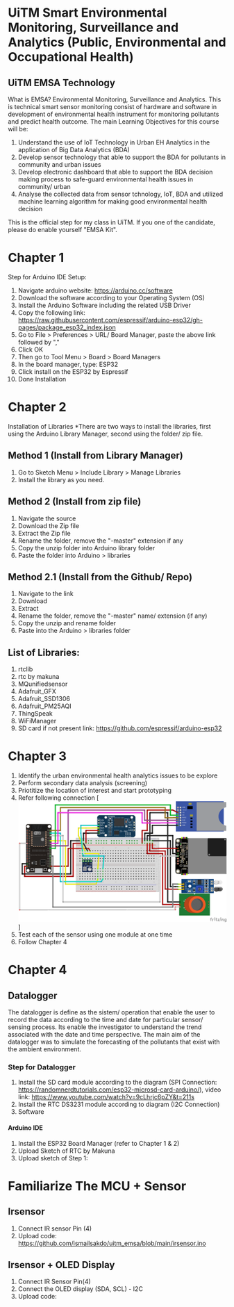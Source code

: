 # UiTM Smart Environmental Monitoring, Surveillance and Analytics (Public, Environmental and Occupational Health)

## UiTM EMSA Technology
What is EMSA? Environmental Monitoring, Surveillance and Analytics. This is technical smart sensor monitoring consist of hardware and software in development of environmental health instrument for monitoring pollutants and predict health outcome. The main Learning Objectives for this course will be:
1) Understand the use of IoT Technology in Urban EH Analytics in the application of Big Data Analytics (BDA)
2) Develop sensor technology that able to support the BDA for pollutants in community and urban issues
3) Develop electronic dashboard that able to support the BDA decision making process to safe-guard environmental health issues in community/ urban
4) Analyse the collected data from sensor tchnology, IoT, BDA and utilized machine learning algorithm for making good environmental health decision

This is the official step for my class in UiTM. If you one of the candidate, please do enable yourself "EMSA Kit". 

# Chapter 1
Step for Arduino IDE Setup:
1) Navigate arduino website: https://arduino.cc/software
2) Download the software according to your Operating System (OS)
3) Install the Arduino Software including the related USB Driver
4) Copy the following link: https://raw.githubusercontent.com/espressif/arduino-esp32/gh-pages/package_esp32_index.json
5) Go to File > Preferences > URL/ Board Manager, paste the above link followed by ","
6) Click OK
7) Then go to Tool Menu > Board > Board Managers
8) In the board manager, type: ESP32
9) Click install on the ESP32 by Espressif
10) Done Installation

# Chapter 2
Installation of Libraries
*There are two ways to install the libraries, first using the Arduino Library Manager, second using the folder/ zip file.

## Method 1 (Install from Library Manager)
1) Go to Sketch Menu > Include Library > Manage Libraries
2) Install the library as you need. 

## Method 2 (Install from zip file)
1) Navigate the source
2) Download the Zip file
3) Extract the Zip file
4) Rename the folder, remove the "-master" extension if any
5) Copy the unzip folder into Arduino library folder
6) Paste the folder into Arduino > libraries

## Method 2.1 (Install from the Github/ Repo)
1) Navigate to the link
2) Download
3) Extract
4) Rename the folder, remove the "-master" name/ extension (if any)
5) Copy the unzip and rename folder
6) Paste into the Arduino > libraries folder

## List of Libraries:
1) rtclib
2) rtc by makuna
3) MQunifiedsensor
4) Adafruit_GFX
5) Adafruit_SSD1306
6) Adafruit_PM25AQI
7) ThingSpeak
8) WiFiManager
9) SD card if not present link: https://github.com/espressif/arduino-esp32

# Chapter 3
1) Identify the urban environmental health analytics issues to be explore
2) Perform secondary data analysis (screening)
3) Priotitize the location of interest and start prototyping
4) Refer following connection [<img src="https://github.com/ismailsakdo/uitm_emsa/blob/main/Connection_bb.png" width="500px">]
5) Test each of the sensor using one module at one time
6) Follow Chapter 4

# Chapter 4
## Datalogger
The datalogger is define as the sistem/ operation that enable the user to record the data according to the time and date for particular sensor/ sensing process. Its enable the investigator to understand the trend associated with the date and time perspective. The main aim of the datalogger was to simulate the forecasting of the pollutants that exist with the ambient environment.

### Step for Datalogger
1) Install the SD card module according to the diagram (SPI Connection: https://randomnerdtutorials.com/esp32-microsd-card-arduino/), video link: https://www.youtube.com/watch?v=9cLhrjc6pZY&t=211s
2) Install the RTC DS3231 module according to diagram (I2C Connection)
3) Software

#### Arduino IDE
1) Install the ESP32 Board Manager (refer to Chapter 1 & 2)
2) Upload Sketch of RTC by Makuna
3) Upload sketch of Step 1: 

# Familiarize The MCU + Sensor
## Irsensor
1) Connect IR sensor Pin (4)
2) Upload code: https://github.com/ismailsakdo/uitm_emsa/blob/main/irsensor.ino

## Irsensor + OLED Display
1) Connect IR Sensor Pin(4)
2) Connect the OLED display (SDA, SCL) - I2C
3) Upload code: 
